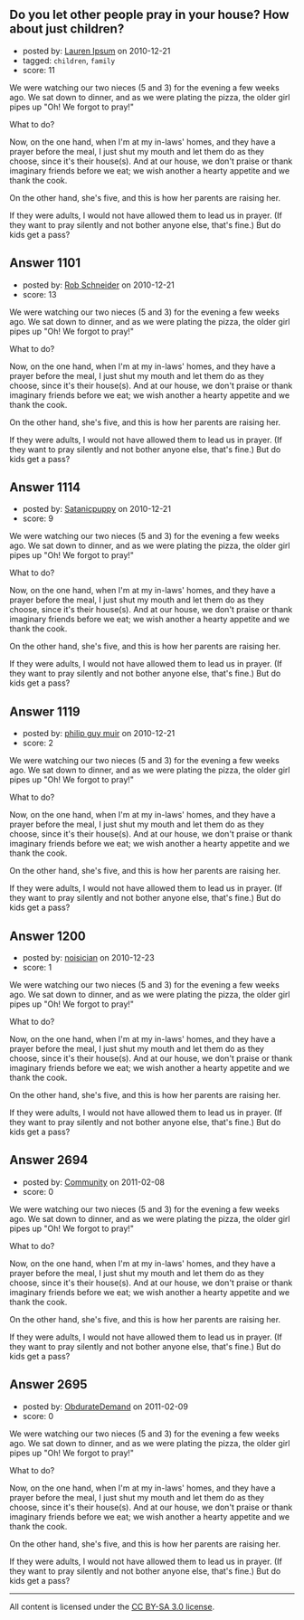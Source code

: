 ## Do you let other people pray in your house? How about just children?

- posted by: [Lauren Ipsum](https://stackexchange.com/users/-1/71-lauren-ipsum) on 2010-12-21
- tagged: `children`, `family`
- score: 11

We were watching our two nieces (5 and 3) for the evening a few weeks ago. We sat down to dinner, and as we were plating the pizza, the older girl pipes up "Oh! We forgot to pray!"

What to do?

Now, on the one hand, when I'm at my in-laws' homes, and they have a prayer before the meal, I just shut my mouth and let them do as they choose, since it's their house(s). And at our house, we don't praise or thank imaginary friends before we eat; we wish another a hearty appetite and we thank the cook.

On the other hand, she's five, and this is how her parents are raising her.

If they were adults, I would not have allowed them to lead us in prayer. (If they want to pray silently and not bother anyone else, that's fine.) But do kids get a pass? 


## Answer 1101

- posted by: [Rob Schneider](https://stackexchange.com/users/-1/149-rob-schneider) on 2010-12-21
- score: 13

We were watching our two nieces (5 and 3) for the evening a few weeks ago. We sat down to dinner, and as we were plating the pizza, the older girl pipes up "Oh! We forgot to pray!"

What to do?

Now, on the one hand, when I'm at my in-laws' homes, and they have a prayer before the meal, I just shut my mouth and let them do as they choose, since it's their house(s). And at our house, we don't praise or thank imaginary friends before we eat; we wish another a hearty appetite and we thank the cook.

On the other hand, she's five, and this is how her parents are raising her.

If they were adults, I would not have allowed them to lead us in prayer. (If they want to pray silently and not bother anyone else, that's fine.) But do kids get a pass? 


## Answer 1114

- posted by: [Satanicpuppy](https://stackexchange.com/users/-1/169-satanicpuppy) on 2010-12-21
- score: 9

We were watching our two nieces (5 and 3) for the evening a few weeks ago. We sat down to dinner, and as we were plating the pizza, the older girl pipes up "Oh! We forgot to pray!"

What to do?

Now, on the one hand, when I'm at my in-laws' homes, and they have a prayer before the meal, I just shut my mouth and let them do as they choose, since it's their house(s). And at our house, we don't praise or thank imaginary friends before we eat; we wish another a hearty appetite and we thank the cook.

On the other hand, she's five, and this is how her parents are raising her.

If they were adults, I would not have allowed them to lead us in prayer. (If they want to pray silently and not bother anyone else, that's fine.) But do kids get a pass? 


## Answer 1119

- posted by: [philip guy muir](https://stackexchange.com/users/-1/182-philip-guy-muir) on 2010-12-21
- score: 2

We were watching our two nieces (5 and 3) for the evening a few weeks ago. We sat down to dinner, and as we were plating the pizza, the older girl pipes up "Oh! We forgot to pray!"

What to do?

Now, on the one hand, when I'm at my in-laws' homes, and they have a prayer before the meal, I just shut my mouth and let them do as they choose, since it's their house(s). And at our house, we don't praise or thank imaginary friends before we eat; we wish another a hearty appetite and we thank the cook.

On the other hand, she's five, and this is how her parents are raising her.

If they were adults, I would not have allowed them to lead us in prayer. (If they want to pray silently and not bother anyone else, that's fine.) But do kids get a pass? 


## Answer 1200

- posted by: [noisician](https://stackexchange.com/users/-1/90-noisician) on 2010-12-23
- score: 1

We were watching our two nieces (5 and 3) for the evening a few weeks ago. We sat down to dinner, and as we were plating the pizza, the older girl pipes up "Oh! We forgot to pray!"

What to do?

Now, on the one hand, when I'm at my in-laws' homes, and they have a prayer before the meal, I just shut my mouth and let them do as they choose, since it's their house(s). And at our house, we don't praise or thank imaginary friends before we eat; we wish another a hearty appetite and we thank the cook.

On the other hand, she's five, and this is how her parents are raising her.

If they were adults, I would not have allowed them to lead us in prayer. (If they want to pray silently and not bother anyone else, that's fine.) But do kids get a pass? 


## Answer 2694

- posted by: [Community](https://stackexchange.com/users/-1/-1-community) on 2011-02-08
- score: 0

We were watching our two nieces (5 and 3) for the evening a few weeks ago. We sat down to dinner, and as we were plating the pizza, the older girl pipes up "Oh! We forgot to pray!"

What to do?

Now, on the one hand, when I'm at my in-laws' homes, and they have a prayer before the meal, I just shut my mouth and let them do as they choose, since it's their house(s). And at our house, we don't praise or thank imaginary friends before we eat; we wish another a hearty appetite and we thank the cook.

On the other hand, she's five, and this is how her parents are raising her.

If they were adults, I would not have allowed them to lead us in prayer. (If they want to pray silently and not bother anyone else, that's fine.) But do kids get a pass? 


## Answer 2695

- posted by: [ObdurateDemand](https://stackexchange.com/users/-1/524-obduratedemand) on 2011-02-09
- score: 0

We were watching our two nieces (5 and 3) for the evening a few weeks ago. We sat down to dinner, and as we were plating the pizza, the older girl pipes up "Oh! We forgot to pray!"

What to do?

Now, on the one hand, when I'm at my in-laws' homes, and they have a prayer before the meal, I just shut my mouth and let them do as they choose, since it's their house(s). And at our house, we don't praise or thank imaginary friends before we eat; we wish another a hearty appetite and we thank the cook.

On the other hand, she's five, and this is how her parents are raising her.

If they were adults, I would not have allowed them to lead us in prayer. (If they want to pray silently and not bother anyone else, that's fine.) But do kids get a pass? 



---

All content is licensed under the [CC BY-SA 3.0 license](https://creativecommons.org/licenses/by-sa/3.0/).

